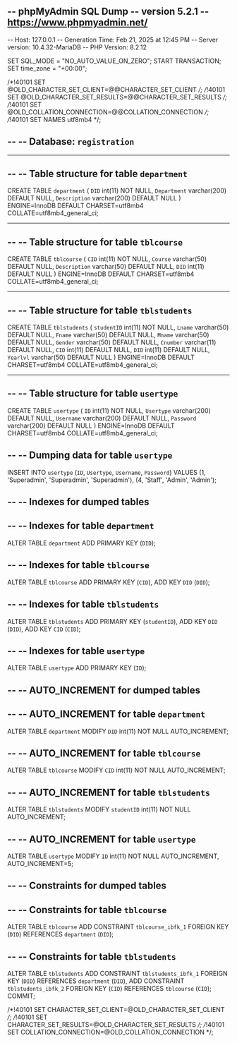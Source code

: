 -- phpMyAdmin SQL Dump
-- version 5.2.1
-- https://www.phpmyadmin.net/
--
-- Host: 127.0.0.1
-- Generation Time: Feb 21, 2025 at 12:45 PM
-- Server version: 10.4.32-MariaDB
-- PHP Version: 8.2.12

SET SQL_MODE = "NO_AUTO_VALUE_ON_ZERO";
START TRANSACTION;
SET time_zone = "+00:00";


/*!40101 SET @OLD_CHARACTER_SET_CLIENT=@@CHARACTER_SET_CLIENT */;
/*!40101 SET @OLD_CHARACTER_SET_RESULTS=@@CHARACTER_SET_RESULTS */;
/*!40101 SET @OLD_COLLATION_CONNECTION=@@COLLATION_CONNECTION */;
/*!40101 SET NAMES utf8mb4 */;

--
-- Database: `registration`
--

-- --------------------------------------------------------

--
-- Table structure for table `department`
--

CREATE TABLE `department` (
  `DID` int(11) NOT NULL,
  `Department` varchar(200) DEFAULT NULL,
  `Description` varchar(200) DEFAULT NULL
) ENGINE=InnoDB DEFAULT CHARSET=utf8mb4 COLLATE=utf8mb4_general_ci;

-- --------------------------------------------------------

--
-- Table structure for table `tblcourse`
--

CREATE TABLE `tblcourse` (
  `CID` int(11) NOT NULL,
  `Course` varchar(50) DEFAULT NULL,
  `Description` varchar(50) DEFAULT NULL,
  `DID` int(11) DEFAULT NULL
) ENGINE=InnoDB DEFAULT CHARSET=utf8mb4 COLLATE=utf8mb4_general_ci;

-- --------------------------------------------------------

--
-- Table structure for table `tblstudents`
--

CREATE TABLE `tblstudents` (
  `studentID` int(11) NOT NULL,
  `Lname` varchar(50) DEFAULT NULL,
  `Fname` varchar(50) DEFAULT NULL,
  `Mname` varchar(50) DEFAULT NULL,
  `Gender` varchar(50) DEFAULT NULL,
  `Cnumber` varchar(11) DEFAULT NULL,
  `CID` int(11) DEFAULT NULL,
  `DID` int(11) DEFAULT NULL,
  `Yearlvl` varchar(50) DEFAULT NULL
) ENGINE=InnoDB DEFAULT CHARSET=utf8mb4 COLLATE=utf8mb4_general_ci;

-- --------------------------------------------------------

--
-- Table structure for table `usertype`
--

CREATE TABLE `usertype` (
  `ID` int(11) NOT NULL,
  `Usertype` varchar(200) DEFAULT NULL,
  `Username` varchar(200) DEFAULT NULL,
  `Password` varchar(200) DEFAULT NULL
) ENGINE=InnoDB DEFAULT CHARSET=utf8mb4 COLLATE=utf8mb4_general_ci;

--
-- Dumping data for table `usertype`
--

INSERT INTO `usertype` (`ID`, `Usertype`, `Username`, `Password`) VALUES
(1, 'Superadmin', 'Superadmin', 'Superadmin'),
(4, 'Staff', 'Admin', 'Admin');

--
-- Indexes for dumped tables
--

--
-- Indexes for table `department`
--
ALTER TABLE `department`
  ADD PRIMARY KEY (`DID`);

--
-- Indexes for table `tblcourse`
--
ALTER TABLE `tblcourse`
  ADD PRIMARY KEY (`CID`),
  ADD KEY `DID` (`DID`);

--
-- Indexes for table `tblstudents`
--
ALTER TABLE `tblstudents`
  ADD PRIMARY KEY (`studentID`),
  ADD KEY `DID` (`DID`),
  ADD KEY `CID` (`CID`);

--
-- Indexes for table `usertype`
--
ALTER TABLE `usertype`
  ADD PRIMARY KEY (`ID`);

--
-- AUTO_INCREMENT for dumped tables
--

--
-- AUTO_INCREMENT for table `department`
--
ALTER TABLE `department`
  MODIFY `DID` int(11) NOT NULL AUTO_INCREMENT;

--
-- AUTO_INCREMENT for table `tblcourse`
--
ALTER TABLE `tblcourse`
  MODIFY `CID` int(11) NOT NULL AUTO_INCREMENT;

--
-- AUTO_INCREMENT for table `tblstudents`
--
ALTER TABLE `tblstudents`
  MODIFY `studentID` int(11) NOT NULL AUTO_INCREMENT;

--
-- AUTO_INCREMENT for table `usertype`
--
ALTER TABLE `usertype`
  MODIFY `ID` int(11) NOT NULL AUTO_INCREMENT, AUTO_INCREMENT=5;

--
-- Constraints for dumped tables
--

--
-- Constraints for table `tblcourse`
--
ALTER TABLE `tblcourse`
  ADD CONSTRAINT `tblcourse_ibfk_1` FOREIGN KEY (`DID`) REFERENCES `department` (`DID`);

--
-- Constraints for table `tblstudents`
--
ALTER TABLE `tblstudents`
  ADD CONSTRAINT `tblstudents_ibfk_1` FOREIGN KEY (`DID`) REFERENCES `department` (`DID`),
  ADD CONSTRAINT `tblstudents_ibfk_2` FOREIGN KEY (`CID`) REFERENCES `tblcourse` (`CID`);
COMMIT;

/*!40101 SET CHARACTER_SET_CLIENT=@OLD_CHARACTER_SET_CLIENT */;
/*!40101 SET CHARACTER_SET_RESULTS=@OLD_CHARACTER_SET_RESULTS */;
/*!40101 SET COLLATION_CONNECTION=@OLD_COLLATION_CONNECTION */;
